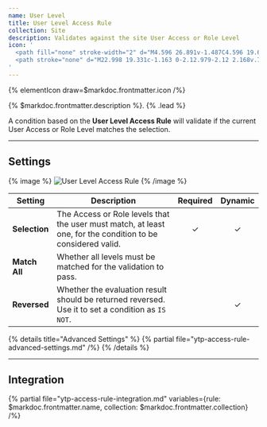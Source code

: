 ```yaml
---
name: User Level
title: User Level Access Rule
collection: Site
description: Validates against the site User Access or Role Level
icon: '
  <path fill="none" stroke-width="2" d="M4.596 26.891v-1.487C4.596 19.697 9.292 15 15 15c2.497 0 4.8.899 6.602 2.388M15 15c3.261 0 5.945-2.684 5.945-5.945 0-3.262-2.684-5.946-5.945-5.946S9.055 5.793 9.055 9.055C9.055 12.316 11.739 15 15 15z"/>
  <path stroke="none" d="M22.998 19.331c-1.163 0-2.12.979-2.12 2.168v.723c-.777 0-1.415.652-1.415 1.445v2.89c0 .794.638 1.446 1.414 1.446h4.243c.775 0 1.414-.652 1.414-1.445v-2.89c0-.794-.639-1.446-1.414-1.446v-.723c0-1.19-.958-2.168-2.122-2.168zm-.707 2.168c0-.396.32-.722.707-.722.388 0 .707.326.707.722v.723h-1.414v-.723zm2.829 5.059h-4.243v-2.89h4.243v2.89z"/>
'
---
```


{% elementIcon draw=$markdoc.frontmatter.icon /%}

{% $markdoc.frontmatter.description %}. {% .lead %}

A condition based on the **User Level Access Rule** will validate if the current User Access or Role Level matches the selection.

---

## Settings

{% image %}
![User Level Access Rule](/assets/ytp/access/rule-user-level.webp)
{% /image %}

| Setting | Description | Required | Dynamic |
| ------- | ----------- | :------: | :-----: |
| **Selection** | The Access or Role levels that the user must match, at least one, for the condition to be considered valid. | &#x2713; | &#x2713; |
| **Match All** | Whether all levels must be matched for the validation to pass. |
| **Reversed** | Whether the evaluation result should be returned reversed. Use it to set a condition as `IS NOT`. | | &#x2713; |

{% details title="Advanced Settings" %}
    {% partial file="ytp-access-rule-advanced-settings.md" /%}
{% /details %}

---

## Integration

{% partial file="ytp-access-rule-integration.md" variables={rule: $markdoc.frontmatter.name, collection: $markdoc.frontmatter.collection} /%}
